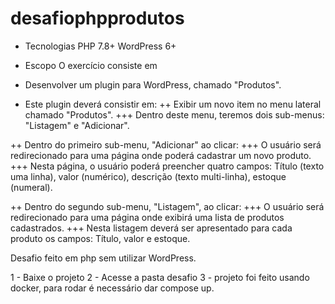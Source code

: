 # desafiophpprodutos

- Tecnologias
PHP 7.8+
WordPress 6+

- Escopo
O exercício consiste em
+ Desenvolver um plugin para WordPress, chamado "Produtos".

+ Este plugin deverá consistir em:
++ Exibir um novo item no menu lateral chamado "Produtos".
+++ Dentro deste menu, teremos dois sub-menus: "Listagem" e "Adicionar".

++ Dentro do primeiro sub-menu, "Adicionar" ao clicar:
+++ O usuário será redirecionado para uma página onde poderá cadastrar um novo produto.
+++ Nesta página, o usuário poderá preencher quatro campos: Título (texto uma linha), valor (numérico), descrição (texto multi-linha), estoque (numeral).

++ Dentro do segundo sub-menu, "Listagem", ao clicar:
+++ O usuário será redirecionado para uma página onde exibirá uma lista de produtos cadastrados.
+++ Nesta listagem deverá ser apresentado para cada produto os campos: Título, valor e estoque.


Desafio feito em php sem utilizar WordPress.

1 - Baixe o projeto
2 - Acesse a pasta desafio
3 - projeto foi feito usando docker, para rodar é necessário dar compose up.
